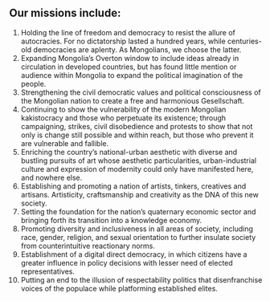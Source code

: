 ## Our missions include:
1. Holding the line of freedom and democracy to resist the allure of autocracies. For no dictatorship lasted a hundred years, while centuries-old democracies are aplenty. As Mongolians, we choose the latter.
2. Expanding Mongolia’s Overton window to include ideas already in circulation in developed countries, but has found little mention or audience within Mongolia to expand the political imagination of the people.
3. Strengthening the civil democratic values and political consciousness of the Mongolian nation to create a free and harmonious Gesellschaft.
4. Continuing to show the vulnerability of the modern Mongolian kakistocracy and those who perpetuate its existence; through campaigning, strikes, civil disobedience and protests to show that not only is change still possible and within reach, but those who prevent it are vulnerable and fallible.
5. Enriching the country’s national-urban aesthetic with diverse and bustling pursuits of art whose aesthetic particularities, urban-industrial culture and expression of modernity could only have manifested here, and nowhere else.
6. Establishing and promoting a nation of artists, tinkers, creatives and artisans. Artisticity, craftsmanship and creativity as the DNA of this new society.
7. Setting the foundation for the nation’s quaternary economic sector and bringing forth its transition into a knowledge economy.
8. Promoting diversity and inclusiveness in all areas of society, including race, gender, religion, and sexual orientation to further insulate society from counterintuitive reactionary norms.
9. Establishment of a digital direct democracy, in which citizens have a greater influence in policy decisions with lesser need of elected representatives.
10. Putting an end to the illusion of respectability politics that disenfranchise voices of the populace while platforming established elites.
